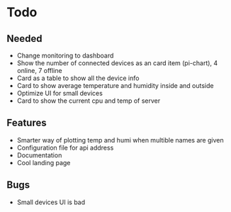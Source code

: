 # Todo

## Needed

- Change monitoring to dashboard
- Show the number of connected devices as an card item (pi-chart), 4 online, 7 offline
- Card as a table to show all the device info
- Card to show average temperature and humidity inside and outside
- Optimize UI for small devices
- Card to show the current cpu and temp of server


## Features

- Smarter way of plotting temp and humi when multible names are given
- Configuration file for api address
- Documentation
- Cool landing page

## Bugs

- Small devices UI is bad


